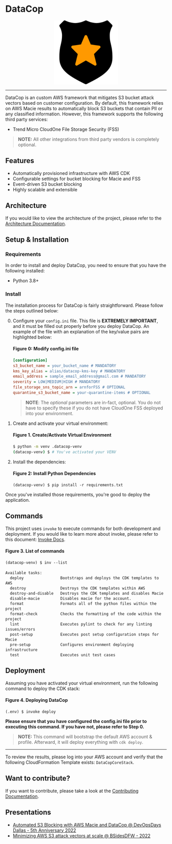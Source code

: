 # DataCop

<p align="center"><img src="./documentation/images/logo.png" alt="DataCop Logo" width="200px" height="200px" /></p>

---
DataCop is an custom AWS framework that mitigates S3 bucket attack 
vectors based on customer configuration. By default, this framework relies on AWS Macie results to automatically 
block S3 buckets that contain PII or any classified information. However, this framework supports the following 
third party services:
- Trend Micro CloudOne File Storage Security (FSS)
>**NOTE:** All other integrations from third party vendors is completely optional.

Features
---

* Automatically provisioned infrastructure with AWS CDK
* Configurable settings for bucket blocking for Macie and FSS
* Event-driven S3 bucket blocking
* Highly scalable and extensible

Architecture
---
If you would like to view the architecture of the project, please refer
to the [Architecture Documentation](/documentation/architecture.md).

Setup & Installation
---

### Requirements

In order to install and deploy DataCop, you need
to ensure that you have the following installed:

- Python 3.8+

### Install

The installation process for DataCop is fairly straightforward. Please follow the steps
outlined below:

0. Configure your `config.ini` file. This file is **EXTREMELY IMPORTANT**, and it must be 
filled out properly before you deploy DataCop. An example of the file with an explanation
of the key/value pairs are highlighted below:
  
    #### Figure 0: Modify config.ini file
    ```ini
    [configuration]
    s3_bucket_name = your_bucket_name # MANDATORY
    kms_key_alias = alias/datacop-kms-key # MANDATORY
    email_address = sample_email_address@gmail.com # MANDATORY
    severity = LOW|MEDIUM|HIGH # MANDATORY
    file_storage_sns_topic_arn = arnforFSS # OPTIONAL
    quarantine_s3_bucket_name = your-quarantine-items # OPTIONAL
    ```

    >**NOTE**: The _optional_ parameters are in-fact, optional.
    >You do not have to specify these if you do not have CloudOne FSS deployed
    >into your environment.

1. Create and activate your virtual environment:
    
    #### Figure 1. Create/Activate Virtual Environment
    ```bash
    $ python -m venv .datacop-venv
    (datacop-venv) $ # You've activated your VENV
    ```

2. Install the dependencies:

    #### Figure 2: Install Python Dependencies
    ```text
    (datacop-venv) $ pip install -r requirements.txt
    ```
    
Once you've installed those requirements, you're good to deploy the application.

Commands
---

This project uses `invoke` to execute commands for both development and deployment.
If you would like to learn more about invoke, please refer to this document: [Invoke Docs](https://www.pyinvoke.org).

#### Figure 3. List of commands
```text
(datacop-venv) $ inv --list

Available tasks:
  deploy                Bootstraps and deploys the CDK templates to AWS
  destroy               Destroys the CDK templates within AWS
  destroy-and-disable   Destroys the CDK templates and disables Macie
  disable-macie         Disables macie for the account.
  format                Formats all of the python files within the project
  format-check          Checks the formatting of the code within the project
  lint                  Executes pylint to check for any linting issues/errors
  post-setup            Executes post setup configuration steps for Macie
  pre-setup             Configures environment deploying infrastructure
  test                  Executes unit test cases
```

Deployment
---

Assuming you have activated your virtual environment, 
run the following command to deploy the CDK stack:
    
#### Figure 4. Deploying DataCop
```text
(.env) $ invoke deploy
```
**Please ensure that you have configured the config.ini file prior to executing this command.
If you have not, please refer to Step 0.**

>**NOTE:** This command will bootstrap the default AWS account & profile.
Afterward, it will deploy everything with `cdk deploy`. 

---
To review the results, please log into your AWS account and verify
that the following CloudFormation Template exists: `DataCopCoreStack`.

Want to contribute?
---

If you want to contribute, please take a 
look at the [Contributing Documentation](./documentation/contributing.md).

Presentations
---
- [Automated S3 Blocking with AWS Macie and DataCop @ DevOpsDays Dallas - 5th Anniversary 2022](./documentation/devopsdays_dallas_2022/README.md)
- [Minimizing AWS S3 attack vectors at scale @ BSidesDFW - 2022](./documentation/bsides_dfw_2022/README.md)